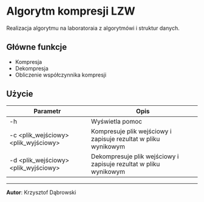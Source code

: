# Algorytm kompresji LZW
Realizacja algorytmu na laboratoraia z algorytmówi i struktur danych.

## Główne funkcje
* Kompresja
* Dekompresja
* Obliczenie współczynnika kompresji

## Użycie
| Parametr                             | Opis                                                              |
|--------------------------------------|-------------------------------------------------------------------|
| -h                                   | Wyświetla pomoc                                                   |
| -c <plik_wejściowy> <plik_wyjściowy> | Kompresuje plik wejściowy i zapisuje rezultat w pliku wynikowym   |
| -d <plik_wejściowy> <plik_wyjściowy> | Dekompresuje plik wejściowy i zapisuje rezultat w pliku wynikowym |

--------------------
**Autor**: Krzysztof Dąbrowski